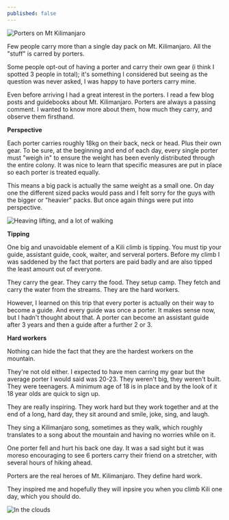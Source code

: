 ```yaml
---
published: false
---
```


![Porters on Mt Kilimanjaro](https://cloud.githubusercontent.com/assets/1730420/6816856/dbb71750-d2ec-11e4-9ec1-65b3be85ddab.JPG)

Few people carry more than a single day pack on Mt. Kilimanjaro. All the "stuff" is carred by porters.

Some people opt-out of having a porter and carry their own gear (i think I spotted 3 people in total); it's something I considered but seeing as the question was never asked, I was happy to have porters carry mine.

Even before arriving I had a great interest in the porters. I read a few blog posts and guidebooks about Mt. Kilimanjaro. Porters are always a passing comment. I wanted to know more about them, how much they carry, and observe them firsthand.


**Perspective**

Each porter carries roughly 18kg on their back, neck or head. Plus their own gear. To be sure, at the beginning and end of each day, every single porter must "weigh in" to ensure the weight has been evenly distributed through the entire colony. It was nice to learn that specific measures are put in place so each porter is treated equally.

This means a big pack is actually the same weight as a small one. On day one the different sized packs would pass and I felt sorry for the guys with the bigger or "heavier" packs. But once again things were put into perspective.

![Heaving lifting, and a lot of walking](https://cloud.githubusercontent.com/assets/1730420/6816857/dbb7941e-d2ec-11e4-9415-ef7eaf63a9ad.JPG)


**Tipping**

One big and unavoidable element of a Kili climb is tipping. You must tip your guide, assistant guide, cook, waiter, and serveral porters. Before my climb I was saddened by the fact that porters are paid badly and are also tipped the least amount out of everyone.

They carry the gear. They carry the food. They setup camp. They fetch and carry the water from the streams. They are the hard workers.

However, I learned on this trip that every porter is actually on their way to become a guide. And every guide was once a porter. It makes sense now, but I hadn't thought about that. A porter can become an assistant guide after 3 years and then a guide after a further 2 or 3.


**Hard workers**

Nothing can hide the fact that they are the hardest workers on the mountain.

They're not old either. I expected to have men carring my gear but the average porter I would said was 20-23. They weren't big, they weren't built. They were teenagers. A minimum age of 18 is in place and by the look of it 18 year olds are quick to sign up.

They are really inspiring. They work hard but they work together and at the end of a long, hard day, they sit around and smile, joke, sing, and laugh.

They sing a Kilimanjaro song, sometimes as they walk, which roughly translates to a song about the mountain and having no worries while on it.

One porter fell and hurt his back one day. It was a sad sight but it was moreso encouraging to see 6 porters carry their friend on a stretcher, with several hours of hiking ahead.

Porters are the real heroes of Mt. Kilimanjaro. They define hard work.

They inspired me and hopefully they will inpsire you when you climb Kili one day, which you should do.

![In the clouds](https://cloud.githubusercontent.com/assets/1730420/6816858/dbbe0056-d2ec-11e4-9740-09cdf18a8067.JPG)
